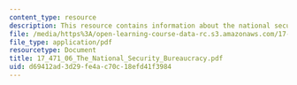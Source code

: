 ```yaml
---
content_type: resource
description: This resource contains information about the national security bureaucracy.
file: /media/https%3A/open-learning-course-data-rc.s3.amazonaws.com/17-471-american-national-security-policy-fall-2002/d69412ad3d29fe4ac70c18efd41f3984_17_471_06_The_National_Security_Bureaucracy.pdf
file_type: application/pdf
resourcetype: Document
title: 17_471_06_The_National_Security_Bureaucracy.pdf
uid: d69412ad-3d29-fe4a-c70c-18efd41f3984
---
```

